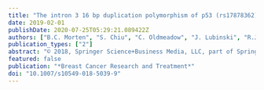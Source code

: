 ```yaml
---
title: "The intron 3 16 bp duplication polymorphism of p53 (rs17878362) is not associated with increased risk of developing triple-negative breast cancer"
date: 2019-02-01
publishDate: 2020-07-25T05:29:21.089422Z
authors: ["B.C. Morten", "S. Chiu", "C. Oldmeadow", "J. Lubinski", "R.J. Scott", "K.A. Avery-Kiejda"]
publication_types: ["2"]
abstract: "© 2018, Springer Science+Business Media, LLC, part of Springer Nature. Purpose: Very little is known about the genetic risk factors associated with triple-negative breast cancer (TNBC), an aggressive clinical subtype characterised by the absence of ER, PR and HER2. p53, the tumour suppressor gene, is essential for maintaining genomic stability in response to cellular stress. In breast cancer, the mutation rates of TP53 vary depending on the subtype, such that ER-negative tumours have a high rate, and in ER-positive tumours they are less common. Previous studies have implicated the intronic polymorphism in TP53 (rs17878362; or PIN3) with an increased risk of developing breast cancer, although little has been discerned on its prevalence in different subtypes. In this study, we investigated the prevalence of the PIN3 genotype in the blood of cohorts with ER-positive and the ER-negative subtype TNBC, and assessed its association with outcome. Methods: We genotyped 656 TNBC and 648 ER-positive breast cancer patients, along with 436 controls, and compared the prevalence of polymorphism rs17878362 in these cohorts. Results: We found there to be no differences in the prevalence of the PIN3 genotype between the ER-positive and TNBC cohorts. Furthermore, no statistically significant difference was observed in the outcome of patients in either cohort with respect to their PIN3 genotype. Conclusions: Taken together, our results do not support an association of the PIN3 genotype with increased breast cancer risk, either in ER-positive or ER-negative patients."
featured: false
publication: "*Breast Cancer Research and Treatment*"
doi: "10.1007/s10549-018-5039-9"
---
```


